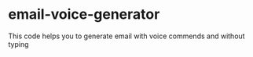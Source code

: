 # email-voice-generator
This code helps you to generate email with voice commends and without typing
